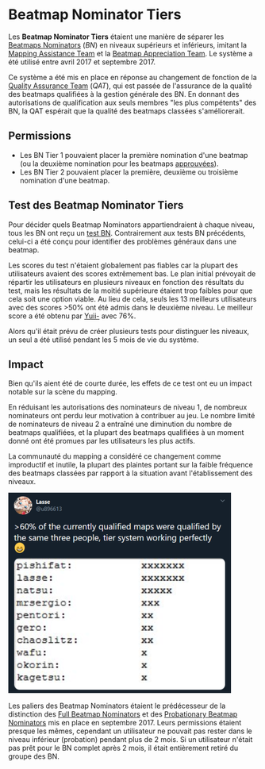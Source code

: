 # Beatmap Nominator Tiers

Les **Beatmap Nominator Tiers** étaient une manière de séparer les [Beatmaps Nominators](/wiki/People/Beatmap_Nominators) (*BN*) en niveaux supérieurs et inférieurs, imitant la [Mapping Assistance Team](/wiki/People/Mapping_Assistance_Team) et la [Beatmap Appreciation Team](/wiki/People/Beatmap_Appreciation_Team). Le système a été utilisé entre avril 2017 et septembre 2017.

Ce système a été mis en place en réponse au changement de fonction de la [Quality Assurance Team](/wiki/People/Quality_Assurance_Team) (*QAT*), qui est passée de l'assurance de la qualité des beatmaps qualifiées à la gestion générale des BN. En donnant des autorisations de qualification aux seuls membres "les plus compétents" des BN, la QAT espérait que la qualité des beatmaps classées s'améliorerait.

## Permissions

- Les BN Tier 1 pouvaient placer la première nomination d'une beatmap (ou la deuxième nomination pour les beatmaps [approuvées](/wiki/Beatmap/Category#approved)).
- Les BN Tier 2 pouvaient placer la première, deuxième ou troisième nomination d'une beatmap.

## Test des Beatmap Nominator Tiers

Pour décider quels Beatmap Nominators appartiendraient à chaque niveau, tous les BN ont reçu un [test BN](/wiki/People/Beatmap_Nominators/Beatmap_Nominator_Test). Contrairement aux tests BN précédents, celui-ci a été conçu pour identifier des problèmes généraux dans une beatmap.

Les scores du test n'étaient globalement pas fiables car la plupart des utilisateurs avaient des scores extrêmement bas. Le plan initial prévoyait de répartir les utilisateurs en plusieurs niveaux en fonction des résultats du test, mais les résultats de la moitié supérieure étaient trop faibles pour que cela soit une option viable. Au lieu de cela, seuls les 13 meilleurs utilisateurs avec des scores >50% ont été admis dans le deuxième niveau. Le meilleur score a été obtenu par [Yuii-](https://osu.ppy.sh/users/2935923) avec 76%.

Alors qu'il était prévu de créer plusieurs tests pour distinguer les niveaux, un seul a été utilisé pendant les 5 mois de vie du système.

## Impact

Bien qu'ils aient été de courte durée, les effets de ce test ont eu un impact notable sur la scène du mapping.

En réduisant les autorisations des nominateurs de niveau 1, de nombreux nominateurs ont perdu leur motivation à contribuer au jeu. Le nombre limité de nominateurs de niveau 2 a entraîné une diminution du nombre de beatmaps qualifiées, et la plupart des beatmaps qualifiées à un moment donné ont été promues par les utilisateurs les plus actifs.

La communauté du mapping a considéré ce changement comme improductif et inutile, la plupart des plaintes portant sur la faible fréquence des beatmaps classées par rapport à la situation avant l'établissement des niveaux.

![](img/commentary.png "Exemple de commentaire de la communauté sur les niveaux des BN")

Les paliers des Beatmap Nominators étaient le prédécesseur de la distinction des [Full Beatmap Nominators](/wiki/People/Beatmap_Nominators#beatmap-nominators-confirmés) et des [Probationary Beatmap Nominators](/wiki/People/Beatmap_Nominators#beatmap-nominators-probatoires) mis en place en septembre 2017. Leurs permissions étaient presque les mêmes, cependant un utilisateur ne pouvait pas rester dans le niveau inférieur (probation) pendant plus de 2 mois. Si un utilisateur n'était pas prêt pour le BN complet après 2 mois, il était entièrement retiré du groupe des BN.
